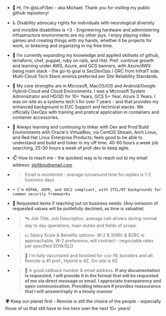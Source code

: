- 👋 Hi, I’m @sLoFiSec - aka Michael. Thank you for visiting my public github repository!

- ♿ Disability advocacy rights for individuals with neurological diversity and invisible disabilities is <3 -  Engineering hardware and administering infrastructure environments are my other joys. I enjoy playing video games and creating things with my hands, whether it be projects for work, or tinkering and organizing in my free time.

- 🌱 I’m currently expanding my knowledge and applied skillsets of github, terraform, chef, puppet, ruby on rails, and rhel. Pref: continue growth and learning under AWS, Azure, and GCS banners, with Azure/AWS being main stack - the go-to goal is SecDevOps / GRC from InfraIT side. Multi-Cloud Tech Stack enviros preferred per Site Reliability Standards.

- 💪 My core strengths are in Microsoft, MacOS/iOS and Android/Google Hybrid-Cloud and Cloud Environments. I was a Microsoft System Administrator and HD/SD for 10+ Years, GCS 5+ Year, Azure 3 Years. I was on-site as a systems tech ii for over 7 years - and that provides my enhanced background in EUC Support and technical stacks. We officially DevOps with training and pratical application in containers and container accessories.

- 🧠 Always learning and continuing to tinker with Dev and Prod Build Environments with Oracle's VirtualBox, via CentOS Stream, Arch Linux, and Red Hat Linux Enterprise Products; feels good to be able to understand and build and tinker in my off time. 40-60 hours a week job searching, 25-30 hours a week of prof-dev to keep agile.


- 📫 How to reach me - the quickest way is to reach out to my email address: slofibro@gmail.com

-   > Email is monitored - average turnaround time for replies is 1-2 business days
-     + I'm HIPAA, GDPR, and SOC2 compliant, with ITIL/0T backgrounds for common security frameworks
  
- 🤖 Requested items if reaching out on business needs: (Any omission of requested values will be politefully declined, as time is valuable)

-   > 🛰  Job Title, Job Description, average call-drivers during normal day to day operations, main duties and fields of scope.

-   > 💵 Salary Scale & Benefits options- W-2 & 1099c & B2BC is approachable. W-2 preference, will contract - negociable rates per specified SOW/SLO

-   > 🏢 I'm fully vaccinated and boosted for cov-19, boosters and all: Remote is #1 pref., Hybrid is #2, On-site is #3

-   > 📱  A good callback number & email address. **If any documentation is requested, I will provide it in the format that will be requested of me via direct message or email. I appreciate transparency and open communication. Providing telecom # provides reassurance that I will answer/reply in a timely manner**

🌍 Keep our planet first - Remote is still the choice of the people - especially those of us that still have to live here over the next 10+ years!

<!---
sLoFiSec/sLoFiSec is a ✨ special ✨ repository because its `README.md` (this file) appears on your GitHub profile.
You can click the Preview link to take a look at your changes.
--->
